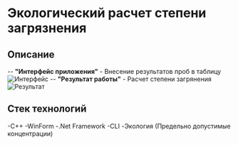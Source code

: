 # Экологический расчет степени загрязнения
## Описание
-- **"Интерфейс приложения"** - Внесение результатов проб в таблицу
  ![Интерфейс](https://sun9-73.userapi.com/impg/6834oW1xxmdWrFVeAD8qvGucKpgT_Gzt-FXHPQ/a7j9VI8j6W0.jpg?size=588x373&quality=96&sign=f7f0abee45651d9d7d810fa1f366dcdd&type=album)
-- **"Результат работы"** - Расчет степени загрянения
  ![Результат](https://sun9-14.userapi.com/impg/kcgzFeKOgwquXRhrmJaBFlBfVHJJvYAC2z6TSQ/7MBiN8xVhR0.jpg?size=589x365&quality=96&sign=7f86bae43f8f59df2e61a3c3f8d1f5f6&type=album)

## Стек технологий
-C++
-WinForm
-.Net Framework
-CLI
-Экология (Предельно допустимые концентрации)
